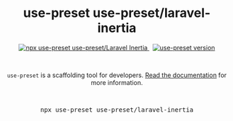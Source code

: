 <p align="center">
  <h1 align="center">use-preset use-preset/laravel-inertia</h1>
  <p align="center">
    <a href="https://github.com/use-preset/use-preset/releases">
      <img alt="npx use-preset use-preset/Laravel Inertia" src="https://img.shields.io/badge/use--preset-laravel--inertia-blue?style=flat-square">
    </a>
    &nbsp;
    <a href="https://www.npmjs.com/package/use-preset">
      <img alt="use-preset version" src="https://img.shields.io/npm/v/use-preset?color=32c854&style=flat-square&label=use-preset">
    </a>
  </p>
  <br />
  <p align="center">
    <code>use-preset</code> is a scaffolding tool for developers. <a href="https://docs.usepreset.dev/">Read the documentation</a> for more information.
  </p>
  <br />
  <pre align="center">npx use-preset use-preset/laravel-inertia</pre>
  &nbsp;
<p>
